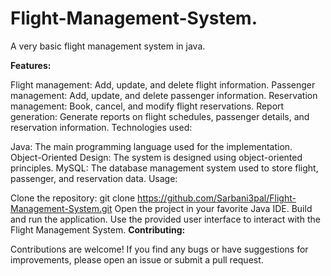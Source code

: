 # Flight-Management-System.
A very basic flight management system in java.

**Features:**

Flight management: Add, update, and delete flight information.
Passenger management: Add, update, and delete passenger information.
Reservation management: Book, cancel, and modify flight reservations.
Report generation: Generate reports on flight schedules, passenger details, and reservation information.
Technologies used:

Java: The main programming language used for the implementation.
Object-Oriented Design: The system is designed using object-oriented principles.
MySQL: The database management system used to store flight, passenger, and reservation data.
Usage:

Clone the repository: git clone https://github.com/Sarbani3pal/Flight-Management-System.git
Open the project in your favorite Java IDE.
Build and run the application.
Use the provided user interface to interact with the Flight Management System.
**Contributing:**

Contributions are welcome! If you find any bugs or have suggestions for improvements, please open an issue or submit a pull request.

